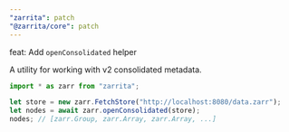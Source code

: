 ```yaml
---
"zarrita": patch
"@zarrita/core": patch
---
```


feat: Add `openConsolidated` helper

A utility for working with v2 consolidated metadata.

```javascript
import * as zarr from "zarrita";

let store = new zarr.FetchStore("http://localhost:8080/data.zarr");
let nodes = await zarr.openConsolidated(store);
nodes; // [zarr.Group, zarr.Array, zarr.Array, ...]
```
